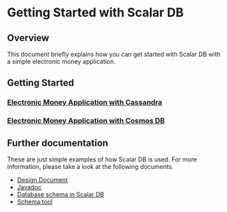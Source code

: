 # Getting Started with Scalar DB

## Overview
This document briefly explains how you can get started with Scalar DB with a simple electronic money application.

## Getting Started
### [Electronic Money Application with Cassandra](getting-started-with-cassandra.md)
### [Electronic Money Application with Cosmos DB](getting-started-with-cosmosdb.md)

## Further documentation

These are just simple examples of how Scalar DB is used. For more information, please take a look at the following documents.

* [Design Document](design.md)
* [Javadoc](https://scalar-labs.github.io/scalardb/javadoc/)
* [Database schema in Scalar DB](schema.md)
* [Schema tool](../tools/scalar-schema/README.md)